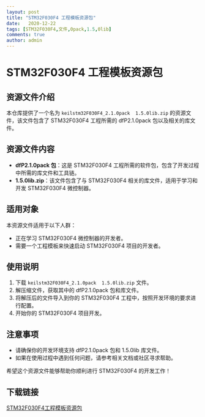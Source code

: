 ```yaml
---
layout: post
title: "STM32F030F4 工程模板资源包"
date:   2020-12-22
tags: [STM32F030F4,文件,0pack,1.5,0lib]
comments: true
author: admin
---
```

# STM32F030F4 工程模板资源包

## 资源文件介绍

本仓库提供了一个名为 `keilstm32F030F4_2.1.0pack  1.5.0lib.zip` 的资源文件，该文件包含了 STM32F030F4 工程所需的 dfP2.1.0pack 包以及相关的库文件。

## 资源文件内容

- **dfP2.1.0pack 包**：这是 STM32F030F4 工程所需的软件包，包含了开发过程中所需的库文件和工具链。
- **1.5.0lib.zip**：该文件包含了与 STM32F030F4 相关的库文件，适用于学习和开发 STM32F030F4 微控制器。

## 适用对象

本资源文件适用于以下人群：

- 正在学习 STM32F030F4 微控制器的开发者。
- 需要一个工程模板来快速启动 STM32F030F4 项目的开发者。

## 使用说明

1. 下载 `keilstm32F030F4_2.1.0pack  1.5.0lib.zip` 文件。
2. 解压缩文件，获取其中的 dfP2.1.0pack 包和库文件。
3. 将解压后的文件导入到你的 STM32F030F4 工程中，按照开发环境的要求进行配置。
4. 开始你的 STM32F030F4 项目开发。

## 注意事项

- 请确保你的开发环境支持 dfP2.1.0pack 包和 1.5.0lib 库文件。
- 如果在使用过程中遇到任何问题，请参考相关文档或社区寻求帮助。

希望这个资源文件能够帮助你顺利进行 STM32F030F4 的开发工作！

## 下载链接

[STM32F030F4工程模板资源包](https://pan.quark.cn/s/3a704c339568)